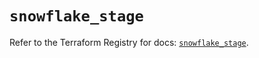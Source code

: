 # `snowflake_stage`

Refer to the Terraform Registry for docs: [`snowflake_stage`](https://registry.terraform.io/providers/snowflake-labs/snowflake/1.0.2/docs/resources/stage).
